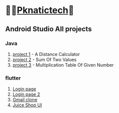 # 👨‍💻[Pknatictech](https://github.com/pknatictech)🚀
## Android Studio All projects
### Java
1. [project 1](https://github.com/pknatictech/AppDev/tree/9e3277ab8726028ed38e1a4976b6c954748ff067/Java/project_1) - A Distance Calculator  
2. [project 2](https://github.com/pknatictech/AppDev/tree/9e3277ab8726028ed38e1a4976b6c954748ff067/Java/project_2) - Sum Of Two Values
3. [project 3](https://github.com/pknatictech/AppDev/tree/9e3277ab8726028ed38e1a4976b6c954748ff067/Java/project_3) - Multiplication Table Of Given Number 
### flutter
1. [Login page](https://github.com/pknatictech/AppDev/tree/b69e9799e86b49d4d6cbffbefef7a05989035a85/flutter/loginsignuppage)
2. [Login page 2](https://github.com/pknatictech/AppDev/tree/b69e9799e86b49d4d6cbffbefef7a05989035a85/flutter/loginpage2)
3. [Gmail clone](https://github.com/pknatictech/AppDev/tree/b69e9799e86b49d4d6cbffbefef7a05989035a85/flutter/clonegmail)
4. [Juice Shop UI](https://github.com/pknatictech/AppDev/tree/b69e9799e86b49d4d6cbffbefef7a05989035a85/flutter/fressa)